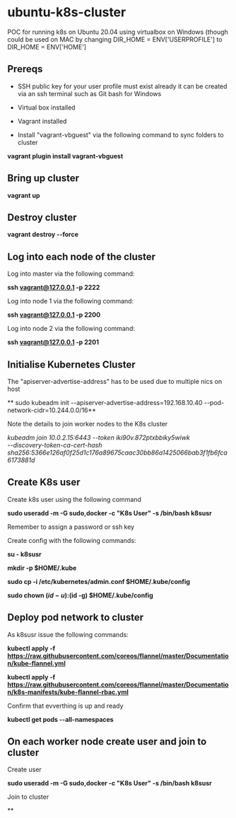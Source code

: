 # ubuntu-k8s-cluster
POC for running k8s on Ubuntu 20.04 using virtualbox on Windows (though could be used on MAC by changing DIR_HOME = ENV['USERPROFILE'] to DIR_HOME = ENV['HOME']

## Prereqs

* SSH public key for your user profile must exist already it can be created via an ssh terminal such as Git bash for Windows

* Virtual box installed

* Vagrant installed

* Install "vagrant-vbguest" via the following command to sync folders to cluster

**vagrant plugin install vagrant-vbguest**

## Bring up cluster

**vagrant up**

## Destroy cluster

**vagrant destroy --force**

## Log into each node of the cluster

Log into master via the following command:

**ssh vagrant@127.0.0.1 -p 2222**

Log into node 1 via the following command:

**ssh vagrant@127.0.0.1 -p 2200**

Log into node 2 via the following command: 

**ssh vagrant@127.0.0.1 -p 2201**

## Initialise Kubernetes Cluster

The "apiserver-advertise-address" has to be used due to multiple nics on host

** sudo kubeadm init --apiserver-advertise-address=192.168.10.40 --pod-network-cidr=10.244.0.0/16**

Note the details to join worker nodes to the K8s cluster

*kubeadm join 10.0.2.15:6443 --token iki90v.872ptxbbiky5wiwk \
    --discovery-token-ca-cert-hash sha256:5366e126af0f25d1c176a89675caac30bb86a1425066bab3f1fb6fca6173881d*

## Create K8s user

Create k8s user using the following command

**sudo useradd -m -G sudo,docker -c "K8s User" -s /bin/bash k8susr**

Remember to assign a password or ssh key

Create config with the following commands:

**su - k8susr**

**mkdir -p $HOME/.kube**

**sudo cp -i /etc/kubernetes/admin.conf $HOME/.kube/config**

**sudo chown $(id -u):$(id -g) $HOME/.kube/config**

## Deploy pod network to cluster

As k8susr issue the following commands:

**kubectl apply -f https://raw.githubusercontent.com/coreos/flannel/master/Documentation/kube-flannel.yml**

**kubectl apply -f https://raw.githubusercontent.com/coreos/flannel/master/Documentation/k8s-manifests/kube-flannel-rbac.yml**

Confirm that evverthing is up and ready

**kubectl get pods --all-namespaces**

## On each worker node create user and join to cluster

Create user

**sudo useradd -m -G sudo,docker -c "K8s User" -s /bin/bash k8susr**

Join to cluster

**






